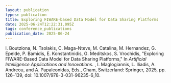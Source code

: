 ```yaml
---
layout: publication
types: publication
title: Exploring FIWARE-based Data Model for Data Sharing Platforms
date: 2025-06-24T12:22:31.095Z
tags: conference_publications
publication_date: 2025-06-24
---
```

<!--StartFragment-->

I. Boutziona, N. Tsolakis, C. Maga-Nteve, M. Catalina, M. Hernandez, G. Epelde, P. Bamidis, E. Konstantinidis, G. Meditskos, S. Vrochidis, "Exploring FIWARE-Based Data Model for Data Sharing Platforms," Ιn *Artificial Intelligence Applications and Innovations.* , I. Maglogiannis, L. Iliadis, A. Andreou, and A. Papaleonidas, Eds., Cham, Switzerland: Springer, 2025, pp. 126–139, doi: 10.1007/978-3-031-96235-6_10.

<!--EndFragment-->